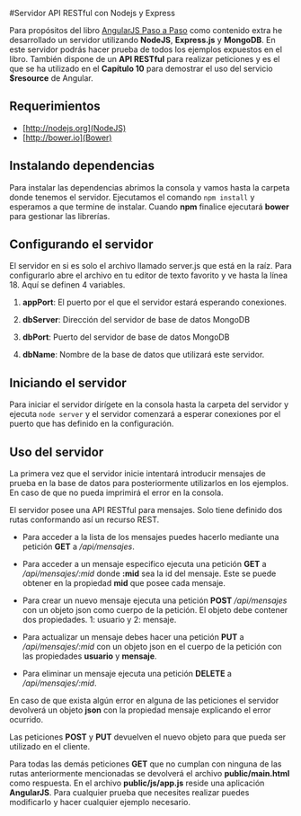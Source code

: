 #Servidor API RESTful con Nodejs y Express

Para propósitos del libro [AngularJS Paso a Paso](https://leanpub.com/angularjs-paso-a-paso) como contenido extra he desarrollado un servidor utilizando **NodeJS**, **Express.js** y **MongoDB**. En este servidor podrás hacer prueba de todos los ejemplos expuestos en el libro. También dispone de un **API RESTful** para realizar peticiones y es el que se ha utilizado en el **Capítulo 10** para demostrar el uso del servicio **$resource** de Angular.

## Requerimientos

* [http://nodejs.org](NodeJS)
* [http://bower.io](Bower)

## Instalando dependencias
Para instalar las dependencias abrimos la consola y vamos hasta la carpeta donde tenemos el servidor. Ejecutamos el comando `npm install` y esperamos a que termine de instalar. Cuando **npm** finalice ejecutará **bower** para gestionar las librerías.

## Configurando el servidor
El servidor en si es solo el archivo llamado server.js que está en la raíz. Para configurarlo abre el archivo en tu editor de texto favorito y ve hasta la línea 18. Aquí se definen 4 variables.

1. **appPort**: El puerto por el que el servidor estará esperando conexiones.

1. **dbServer**: Dirección del servidor de base de datos MongoDB

1. **dbPort**: Puerto del servidor de base de datos MongoDB

1. **dbName**: Nombre de la base de datos que utilizará este servidor.

## Iniciando el servidor

Para iniciar el servidor dirígete en la consola hasta la carpeta del servidor y ejecuta `node server` y el servidor comenzará a esperar conexiones por el puerto que has definido en la configuración.

## Uso del servidor

La primera vez que el servidor inicie intentará introducir mensajes de prueba en la base de datos para posteriormente utilizarlos en los ejemplos. En caso de que no pueda imprimirá el error en la consola.

El servidor posee una API RESTful para mensajes. Solo tiene definido dos rutas conformando así un recurso REST.

* Para acceder a la lista de los mensajes puedes hacerlo mediante una petición **GET** a */api/mensajes*.

* Para acceder a un mensaje especifico ejecuta una petición **GET** a */api/mensajes/:mid* donde **:mid** sea la id del mensaje. Este se puede obtener en la propiedad **mid** que posee cada mensaje.

* Para crear un nuevo mensaje ejecuta una petición **POST** */api/mensajes* con un objeto json como cuerpo de la petición. El objeto debe contener dos propiedades. 1: usuario y 2: mensaje.

* Para actualizar un mensaje debes hacer una petición **PUT** a */api/mensajes/:mid* con un objeto json en el cuerpo de la petición con las propiedades **usuario** y **mensaje**.

* Para eliminar un mensaje ejecuta una petición **DELETE** a */api/mensajes/:mid*.

En caso de que exista algún error en alguna de las peticiones el servidor devolverá un objeto **json** con la propiedad mensaje explicando el error ocurrido.

Las peticiones **POST** y **PUT** devuelven el nuevo objeto para que pueda ser utilizado en el cliente.

Para todas las demás peticiones **GET** que no cumplan con ninguna de las rutas anteriormente mencionadas se devolverá el archivo **public/main.html** como respuesta. En el archivo **public/js/app.js** reside una aplicación **AngularJS**. Para cualquier prueba que necesites realizar puedes modificarlo y hacer cualquier ejemplo necesario.

